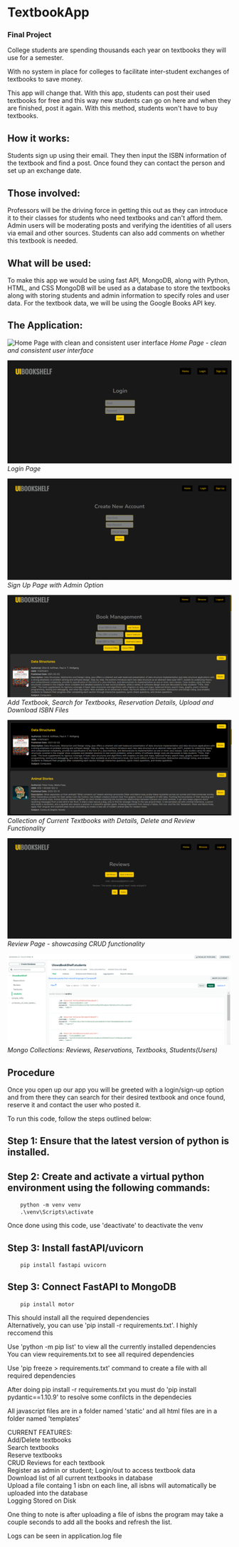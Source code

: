 # TextbookApp
### Final Project

College students are spending thousands each year on textbooks they will use for a semester. <br>

With no system in place for colleges to facilitate inter-student exchanges of textbooks to save money. <br>

This app will change that. With this app, students can post their used textbooks for free and this way new students can go on here and when they are finished, post it again. With this method, students won't have to buy textbooks.<br>

## How it works: 
Students sign up using their email. They then input the ISBN information of the textbook and find a post. Once found they can contact the person and set up an exchange date.

## Those involved: 
Professors will be the driving force in getting this out as they can introduce it to their classes for students who need textbooks and can't afford them. Admin users will be moderating posts and verifying the identities of all users via email and other sources. Students can also add comments on whether this textbook is needed.

## What will be used: 
To make this app we would be using fast API, MongoDB, along with Python, HTML, and CSS MongoDB will be used as a database to store the textbooks along with storing students and admin information to specify roles and user data. For the textbook data, we will be using the Google Books API key.

## The Application:

![Home Page with clean and consistent user interface]()
*Home Page - clean and consistent user interface*

![Login Page](/screenshots/login_page.png)
*Login Page*

![Sign Up Page with Admin Option](/screenshots/signup_page.png)
*Sign Up Page with Admin Option*

![Add Textbook, Search for Textbooks, Reservation Details, Upload and Download ISBN Files](/screenshots/book_page.png)
*Add Textbook, Search for Textbooks, Reservation Details, Upload and Download ISBN Files*

![Collection of Current Textbooks with Details, Delete and Review Functionality](/screenshots/browse_collection.png)
*Collection of Current Textbooks with Details, Delete and Review Functionality*

![Review Page - showcasing CRUD functionality](/screenshots/review_page.png)
*Review Page - showcasing CRUD functionality*

![Mongo Collections: Reviews, Reservations, Textbooks, Students(Users)](/screenshots/mongo_collections.png)
*Mongo Collections: Reviews, Reservations, Textbooks, Students(Users)*

## Procedure
Once you open up our app you will be greeted with a login/sign-up option and from there they can search for their desired textbook and once found, reserve it and contact the user who posted it. <br>

To run this code, follow the steps outlined below: <br>

## Step 1: Ensure that the latest version of python is installed. <br>

## Step 2: Create and activate a virtual python environment using the following commands: <br>
        python -m venv venv
        .\venv\Scripts\activate

Once done using this code, use 'deactivate' to deactivate the venv <br>

## Step 3: Install fastAPI/uvicorn <br>
        pip install fastapi uvicorn

## Step 3: Connect FastAPI to MongoDB <br>
        pip install motor


This should install all the required dependencies <br>
Alternatively, you can use 'pip install -r requirements.txt'. I highly reccomend this<br>

Use 'python -m pip list' to view all the currently installed dependencies <br>
You can view requirements.txt to see all required dependencies <br>

Use 'pip freeze > requirements.txt' command to create a file with all required dependencies<br>

After doing pip install -r requirements.txt you must do 'pip install pydantic==1.10.9' to resolve some confilcts in the dependecies<br>

All javascript files are in a folder named 'static' and all html files are in a folder named 'templates' <br>

CURRENT FEATURES: <br>
Add/Delete textbooks <br>
Search textbooks <br>
Reserve textbooks <br>
CRUD Reviews for each textbook <br>
Register as admin or student; Login/out to access textbook data <br>
Download list of all current textbooks in database <br>
Upload a file containg 1 isbn on each line, all isbns will automatically be uploaded into the database <br>
Logging Stored on Disk <br>

One thing to note is after uploading a file of isbns the program may take a couple seconds to add all the books and refresh the list. <br>

Logs can be seen in application.log file



